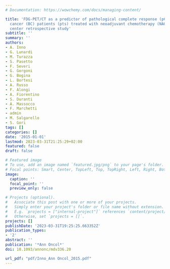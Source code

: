 ```yaml
---
# Documentation: https://wowchemy.com/docs/managing-content/

title: 'FDG-PET/CT as a predictor of pathological complete response (pCR) in breast
  cancer (BC) patients (pts) treated with neoadjuvant chemotherapy (NAC): a single
  center retrospective study'
subtitle: ''
summary: ''
authors:
- A. Inno
- G. Lunardi
- M. Turazza
- S. Pasetto
- F. Severi
- G. Gorgoni
- G. Bogina
- L. Bortesi
- A. Russo
- F. Alongi
- A. Fiorentino
- S. Duranti
- A. Massocco
- F. Marchetti
- admin
- M. Salgarello
- S. Gori
tags: []
categories: []
date: '2015-01-01'
lastmod: 2023-03-31T21:25:29+02:00
featured: false
draft: false

# Featured image
# To use, add an image named `featured.jpg/png` to your page's folder.
# Focal points: Smart, Center, TopLeft, Top, TopRight, Left, Right, BottomLeft, Bottom, BottomRight.
image:
  caption: ''
  focal_point: ''
  preview_only: false

# Projects (optional).
#   Associate this post with one or more of your projects.
#   Simply enter your project's folder or file name without extension.
#   E.g. `projects = ["internal-project"]` references `content/project/deep-learning/index.md`.
#   Otherwise, set `projects = []`.
projects: []
publishDate: '2023-03-31T19:25:25.663352Z'
publication_types:
- '2'
abstract: ''
publication: '*Ann Oncol*'
doi: 10.1093/annonc/mdv336.20

url_pdf: "pdf/Inno_Ann Oncol_2015.pdf"
---
```


